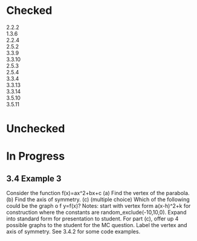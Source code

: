 # Checked 
2.2.2<br/>
1.3.6<br/>
2.2.4<br/>
2.5.2<br/>
3.3.9<br/>
3.3.10<br/>
2.5.3<br/>
2.5.4<br/>
3.3.4<br/>
3.3.13<br/>
3.3.14<br/>
3.5.10<br/>
3.5.11<br/>

# Unchecked 

# In Progress
## 3.4 Example 3
Consider the function f(x)=ax^2+bx+c
    (a) Find the vertex of the parabola.
    (b) Find the axis of symmetry.
    (c) (multiple choice) Which of the following could be the graph o f y=f(x)?
    Notes: start with vertex form a(x-h)^2+k for construction where the constants are random_exclude(-10,10,0). 
    Expand into standard form for presentation to student. For part (c), offer up 4 possible graphs to the student 
    for the MC question. Label the vertex and axis of symmetry. See 3.4.2 for some code examples.

